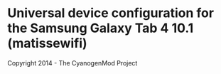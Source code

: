 Universal device configuration for the Samsung Galaxy Tab 4 10.1 (matissewifi)
===============================

Copyright 2014 - The CyanogenMod Project
